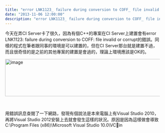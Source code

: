```yaml
---
title: "error LNK1123_ failure during conversion to COFF_ file invalid or corrupt"
date: "2013-11-06 12:00:00"
description: "error LNK1123_ failure during conversion to COFF_ file invalid or corrupt"
---
```


<p>
	今天在弄CI Server卡了很久，因為有個C++的專案在CI Server上建置會有error LNK1123: failure during conversion to COFF: file invalid or corrupt的錯誤。同樣的程式在筆者跟同事的環境是可以建置的，但在CI Server那台就是建置不過，而且很奇怪的是之前的其他專案的建置是會過的，理論上環境應該是OK的。</p>
<p>
	<img alt="image" border="0" height="121" src="\images\posts274cfc6-933e-430e-b9b9-f493523b6ae1\image_thumb.png" style="border-top: 0px; border-right: 0px; border-bottom: 0px; border-left: 0px" width="553" /></p>
<p>
	 </p>
<p>
	用錯誤訊息查閱了一下網路，發現有個說法是本來電腦上有Visual Studio 2010，再將Visual Studio 2012安裝上去就會發生這樣的狀況。原因是因為這樣做會導致C:\Program Files (x86)\Microsoft Visual Studio 10.0\VCin